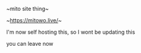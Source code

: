 ~mito site thing~

~https://mitowo.live/~

I'm now self hosting this, so I wont be updating this

you can leave now
